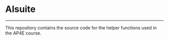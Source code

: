 # AIsuite
---
This repository contains the source code for the helper functions used in the AP4E course.
